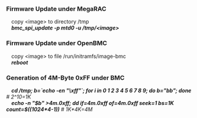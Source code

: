 ### Firmware Update under MegaRAC  
&emsp;copy \<image\> to directory /tmp  
&emsp;***bmc_spi_update -p mtd0 -u /tmp/\<image\>***  

### Firmware Update under OpenBMC  
&emsp;copy \<image\> to file /run/initramfs/image-bmc  
&emsp;***reboot***  

### Generation of 4M-Byte 0xFF under BMC  
&emsp;***cd /tmp; b=\`echo -en "\xff"\`; for i in 0 1 2 3 4 5 6 7 8 9; do b="$b$b"; done** # 2^10=1K*  
&emsp;***echo -n "$b" >4m.0xff; dd if=4m.0xff of=4m.0xff seek=1 bs=1K count=$((1024\*4-1))** # 1K\*4K=4M*  
